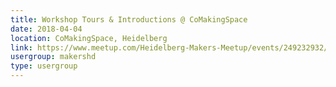 ```yaml
---
title: Workshop Tours & Introductions @ CoMakingSpace
date: 2018-04-04
location: CoMakingSpace, Heidelberg
link: https://www.meetup.com/Heidelberg-Makers-Meetup/events/249232932/
usergroup: makershd
type: usergroup
---
```

